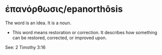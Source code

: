 # ἐπανόρθωσις/epanorthōsis
The word is an idea. It is a noun.

* This word means restoration or correction. It describes how something can be restored, corrected, or improved upon.

See: 2 Timothy 3:16
